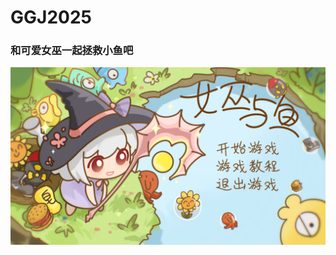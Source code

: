# GGJ2025

### 和可爱女巫一起拯救小鱼吧

![封面位置.png](Assets/Editor%20Default%20Resources/%E5%B0%81%E9%9D%A2%E4%BD%8D%E7%BD%AE.png)

